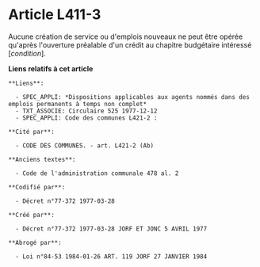 # Article L411-3

Aucune création de service ou d'emplois nouveaux ne peut être opérée qu'après l'ouverture préalable d'un crédit au chapitre
budgétaire intéressé [*condition*].

**Liens relatifs à cet article**

	**Liens**:

	  - SPEC_APPLI: *Dispositions applicables aux agents nommés dans des emplois permanents à temps non complet*
	  - TXT_ASSOCIE: Circulaire 525 1977-12-12
	  - SPEC_APPLI: Code des communes L421-2 :

	**Cité par**:

	  - CODE DES COMMUNES. - art. L421-2 (Ab)

	**Anciens textes**:

	  - Code de l'administration communale 478 al. 2

	**Codifié par**:

	  - Décret n°77-372 1977-03-28

	**Créé par**:

	  - Décret n°77-372 1977-03-28 JORF ET JONC 5 AVRIL 1977

	**Abrogé par**:

	  - Loi n°84-53 1984-01-26 ART. 119 JORF 27 JANVIER 1984
